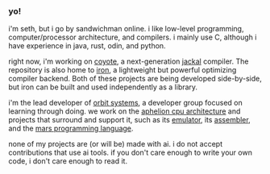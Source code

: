 ### yo!

i'm seth, but i go by sandwichman online. i like low-level programming, computer/processor architecture, and compilers. i mainly use C, although i have experience in java, rust, odin, and python.

right now, i'm working on [coyote](https://github.com/spsandwichman/coyote), a next-generation [jackal](https://github.com/xrarch/newsdk/tree/main/Jackal) compiler. The repository is also home to [iron](https://github.com/spsandwichman/coyote/src/iron), a lightweight but powerful optimizing compiler backend. Both of these projects are being developed side-by-side, but iron can be built and used independently as a library.

i'm the lead developer of [orbit systems](https://github.com/orbit-systems), a developer group focused on learning through doing. we work on the [aphelion cpu architecture](https://github.com/orbit-systems/aphelion) and projects that surround and support it, such as its [emulator](https://github.com/orbit-systems/comet), its [assembler](https://github.com/orbit-systems/comet), and the [mars programming language](https://github.com/orbit-systems/mars).

none of my projects are (or will be) made with ai. i do not accept contributions that use ai tools. if you don't care enough to write your own code, i don't care enough to read it.
